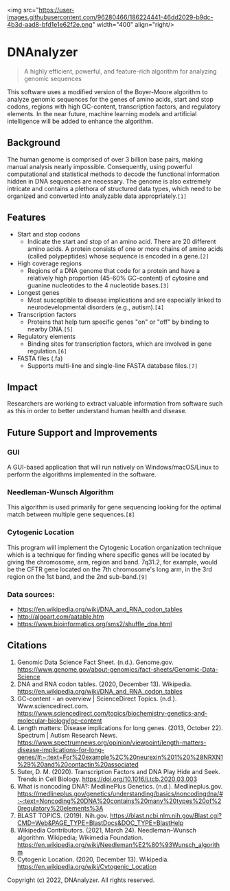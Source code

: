 <img src="https://user-images.githubusercontent.com/96280466/186224441-46dd2029-b9dc-4b3d-aad8-bfd1e1e62f2e.png" width="400" align="right/>

# DNAnalyzer
> A highly efficient, powerful, and feature-rich algorithm for analyzing genomic sequences

This software uses a modified version of the Boyer-Moore algorithm to analyze genomic sequences for the genes of amino acids, start and stop codons, regions with high GC-content, transcription factors, and regulatory elements. In the near future, machine learning models and artificial intelligence will be added to enhance the algorithm.

## Background
The human genome is comprised of over 3 billion base pairs, making manual analysis nearly impossible. Consequently, using powerful computational and statistical methods to decode the functional information hidden in DNA sequences are necessary. The genome is also extremely intricate and contains a plethora of structured data types, which need to be organized and converted into analyzable data appropriately.`[1]`

## Features
* Start and stop codons
  * Indicate the start and stop of an amino acid. There are 20 different amino acids. A protein consists of one or more chains of amino acids (called polypeptides) whose sequence is encoded in a gene.`[2]`
* High coverage regions
  * Regions of a DNA genome that code for a protein and have a relatively high proportion (45-60% GC-content) of cytosine and guanine nucleotides to the 4 nucleotide bases.`[3]`
* Longest genes
  * Most susceptible to disease implications and are especially linked to neurodevelopmental disorders (e.g., autism).`[4]`
* Transcription factors
  * Proteins that help turn specific genes "on" or "off" by binding to nearby DNA.`[5]`
* Regulatory elements
  * Binding sites for transcription factors, which are involved in gene regulation.`[6]`
* FASTA files (.fa)
  * Supports multi-line and single-line FASTA database files.`[7]`

## Impact
Researchers are working to extract valuable information from software such as this in order to better understand human health and disease.

## Future Support and Improvements

  ### GUI
  A GUI-based application that will run natively on Windows/macOS/Linux to perform the algorithms implemented in the software.

  ### Needleman-Wunsch Algorithm
  This algorithm is used primarily for gene sequencing looking for the optimal match between multiple gene sequences.`[8]`

  ### Cytogenic Location
  This program will implement the Cytogenic Location organization technique which is a technique for finding where specific genes will be located by giving the chromosome, arm, region and band. 7q31.2, for example, would be the CFTR gene located on the 7th chromosome's long arm, in the 3rd region on the 1st band, and the 2nd sub-band.`[9]`

### Data sources:
 * https://en.wikipedia.org/wiki/DNA_and_RNA_codon_tables
 * http://algoart.com/aatable.htm
 * https://www.bioinformatics.org/sms2/shuffle_dna.html

## Citations
1. Genomic Data Science Fact Sheet. (n.d.). Genome.gov. https://www.genome.gov/about-genomics/fact-sheets/Genomic-Data-Science
2. DNA and RNA codon tables. (2020, December 13). Wikipedia. https://en.wikipedia.org/wiki/DNA_and_RNA_codon_tables
3. GC-content - an overview | ScienceDirect Topics. (n.d.). Www.sciencedirect.com. https://www.sciencedirect.com/topics/biochemistry-genetics-and-molecular-biology/gc-content
4. Length matters: Disease implications for long genes. (2013, October 22). Spectrum | Autism Research News. https://www.spectrumnews.org/opinion/viewpoint/length-matters-disease-implications-for-long-genes/#:~:text=For%20example%2C%20neurexin%201%20%28NRXN1%29%20and%20contactin%20associated
5. Suter, D. M. (2020). Transcription Factors and DNA Play Hide and Seek. Trends in Cell Biology. https://doi.org/10.1016/j.tcb.2020.03.003
6. What is noncoding DNA?: MedlinePlus Genetics. (n.d.). Medlineplus.gov. https://medlineplus.gov/genetics/understanding/basics/noncodingdna/#:~:text=Noncoding%20DNA%20contains%20many%20types%20of%20regulatory%20elements%3A
7. BLAST TOPICS. (2019). Nih.gov. https://blast.ncbi.nlm.nih.gov/Blast.cgi?CMD=Web&PAGE_TYPE=BlastDocs&DOC_TYPE=BlastHelp
8. Wikipedia Contributors. (2021, March 24). Needleman–Wunsch algorithm. Wikipedia; Wikimedia Foundation. https://en.wikipedia.org/wiki/Needleman%E2%80%93Wunsch_algorithm
9. Cytogenic Location. (2020, December 13). Wikipedia. https://en.wikipedia.org/wiki/Cytogenic_Location

Copyright (c) 2022, DNAnalyzer. All rights reserved.